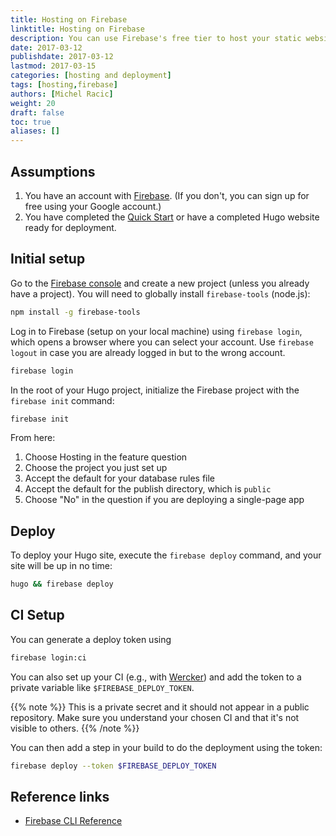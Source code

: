 ```yaml
---
title: Hosting on Firebase
linktitle: Hosting on Firebase
description: You can use Firebase's free tier to host your static website; this also gives you access to Firebase's NOSQL API.
date: 2017-03-12
publishdate: 2017-03-12
lastmod: 2017-03-15
categories: [hosting and deployment]
tags: [hosting,firebase]
authors: [Michel Racic]
weight: 20
draft: false
toc: true
aliases: []
---
```


## Assumptions

1. You have an account with [Firebase][signup]. (If you don't, you can sign up for free using your Google account.)
2. You have completed the [Quick Start][] or have a completed Hugo website ready for deployment.

## Initial setup

Go to the [Firebase console][console] and create a new project (unless you already have a project). You will need to globally install `firebase-tools` (node.js):


```sh
npm install -g firebase-tools
```

Log in to Firebase (setup on your local machine) using `firebase login`, which opens a browser where you can select your account. Use `firebase logout` in case you are already logged in but to the wrong account.


```sh
firebase login
```
In the root of your Hugo project, initialize the Firebase project with the `firebase init` command:

```sh
firebase init
```
From here:

1. Choose Hosting in the feature question
2. Choose the project you just set up
3. Accept the default for your database rules file
4. Accept the default for the publish directory, which is `public`
5. Choose "No" in the question if you are deploying a single-page app

## Deploy

To deploy your Hugo site, execute the `firebase deploy` command, and your site will be up in no time:

```sh
hugo && firebase deploy
```

## CI Setup

You can generate a deploy token using


```sh
firebase login:ci
```

You can also set up your CI (e.g., with [Wercker][]) and add the token to a private variable like `$FIREBASE_DEPLOY_TOKEN`.

{{% note %}}
This is a private secret and it should not appear in a public repository. Make sure you understand your chosen CI and that it's not visible to others.
{{% /note %}}

You can then add a step in your build to do the deployment using the token:

```sh
firebase deploy --token $FIREBASE_DEPLOY_TOKEN
```

## Reference links

* [Firebase CLI Reference](https://firebase.google.com/docs/cli/#administrative_commands)

[console]: https://console.firebase.google.com
[Quick Start]: /getting-started/quick-start/
[signup]: https://console.firebase.google.com/
[Wercker]: /hosting-and-deployment/deployment-with-wercker/
